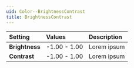 ```yaml
---
uid: Color--BrightnessContrast
title: BrightnessContrast
---
```


| Setting        | Values       | Description |
| :------------- | :----------- | :---------- |
| **Brightness** | -1.00 - 1.00 | Lorem ipsum |
| **Contrast**   | -1.00 - 1.00 | Lorem ipsum |
